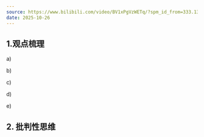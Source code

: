 ```yaml
---
source: https://www.bilibili.com/video/BV1xPgVzWETq/?spm_id_from=333.1387.favlist.content.click&vd_source=bfb2e50dad8e670124c382656b85473e
date: 2025-10-26
---
```


## 1.观点梳理

a) 

b)

c)

d)

e)

## 2. 批判性思维

